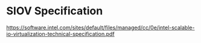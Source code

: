 # SIOV Specification
https://software.intel.com/sites/default/files/managed/cc/0e/intel-scalable-io-virtualization-technical-specification.pdf
